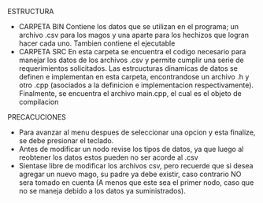 ESTRUCTURA
- CARPETA BIN
  Contiene los datos que se utilizan en el programa; un archivo .csv para los magos y una aparte para los hechizos que logran hacer cada uno.
  Tambien contiene el ejecutable 
- CARPETA SRC
  En esta carpeta se encuentra el codigo necesario para manejar los datos de los archivos .csv y permite cumplir una serie de requerimientos solicitados.
  Las estrcucturas dinamicas de datos se definen e implementan en esta carpeta, encontrandose un archivo .h y otro .cpp (asociados a la definicion e
  implementacion respectivamente). Finalmente, se encuentra el archivo main.cpp, el cual es el objeto de compilacion
  
PRECACUCIONES
  * Para avanzar al menu despues de seleccionar una opcion y esta finalize, se debe presionar el teclado.
  * Antes de modificar un nodo revise los tipos de datos, ya que luego al reobtener los datos estos pueden no ser acorde al .csv
  * Sientase libre de modificar los archivos csv, pero recuerde que si desea agregar un nuevo mago, su padre ya debe existir, caso
   contrario NO sera tomado en cuenta (A menos que este sea el primer nodo, caso que no se maneja debido a los datos ya suministrados).
